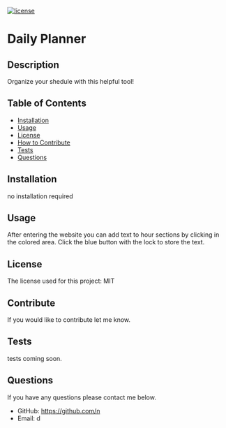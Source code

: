 
  [![license](https://img.shields.io/github/license/DAVFoundation/captain-n3m0.svg?style=flat-square)](https://github.com/DAVFoundation/captain-n3m0/blob/master/LICENSE)
  # Daily Planner
  ## Description
  Organize your shedule with this helpful tool!
  ## Table of Contents 

  - [Installation](#installation)
  - [Usage](#usage)
  - [License](#license)
  - [How to Contribute](#contribute)
  - [Tests](#tests)
  - [Questions](#questions)
  
  ## Installation
  no installation required
  ## Usage
  After entering the website you can add text to hour sections by clicking in the colored area. Click the blue button with the lock to store the text.
  
  ## License
  The license used for this project: MIT
  ## Contribute
  If you would like to contribute let me know.
  ## Tests
  tests coming soon.
  ## Questions
  If you have any questions please contact me below.

  - GitHub: https://github.com/n
  - Email: d
    
    